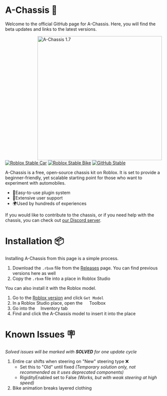 # A-Chassis 🚗
Welcome to the official GitHub page for A-Chassis. Here, you will find the beta updates and links to the latest versions.

<img alt="A-Chassis 1.7" src="https://github.com/user-attachments/assets/89b080cb-1bab-4f9b-8368-bbd0acefac81" width="400px" align="right">

[![Roblox Stable Car](https://badgen.net/badge/Roblox%20Stable%20(Car)/1.7/purple?icon=https://upload.wikimedia.org/wikipedia/commons/6/6c/Roblox_Logo.svg)](https://create.roblox.com/store/asset/13999609938)
[![Roblox Stable Bike](https://badgen.net/badge/Roblox%20Stable%20(Bike)/1.7M/purple?icon=https://upload.wikimedia.org/wikipedia/commons/6/6c/Roblox_Logo.svg)](https://create.roblox.com/store/asset/113746229283884)
[![GitHub Stable](https://badgen.net/badge/GitHub%20Stable%20(Both)/1.7.1(M)/purple?icon=github)](https://github.com/lisphm/A-Chassis/releases/tag/v1.7.1-stable)
 
A-Chassis is a free, open-source chassis kit on Roblox. It is set to provide a beginner-friendly, yet scalable starting point for those who want to experiment with automobiles.
&nbsp;

- 🔌Easy-to-use plugin system
- 💪Extensive user support
- 🌍Used by hundreds of experiences
&nbsp;

If you would like to contribute to the chassis, or if you need help with the chassis, you can check out [our Discord server](https://discord.gg/P2WXGe3U7E).

# Installation 📦
Installing A-Chassis from this page is a simple process.
1. Download the `.rbxm` file from the [Releases](https://github.com/lisphm/A-Chassis/releases) page. You can find previous versions here as well
2. Copy the `.rbxm` file into a place in Roblox Studio

You can also install it with the Roblox model.
1. Go to the [Roblox version](https://create.roblox.com/store/asset/13999609938) and click `Get Model`
2. In a Roblox Studio place, open the <img src="https://github.com/lisphm/A-Chassis/assets/116984726/10eaab8a-4970-4dc8-af49-bec5cada7e78" width="14px">
Toolbox
3. Go into the <img src="https://github.com/lisphm/A-Chassis/assets/116984726/e57ba175-4357-4a07-893c-a5397a39b062" width="14px">Inventory tab
4. Find and click the A-Chassis model to insert it into the place

# Known Issues 🪧
*Solved issues will be marked with **SOLVED** for one update cycle*
1. Entire car shifts when steering on "New" steering type ❌
    - Set this to "Old" until fixed _(Temporary solution only, not recommended as it uses deprecated components)_
    - RigidityEnabled set to False _(Works, but with weak steering at high speed)_
2. Bike animation breaks layered clothing
